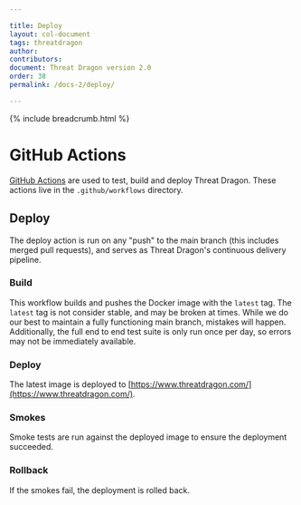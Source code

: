 ```yaml
---

title: Deploy
layout: col-document
tags: threatdragon
author:
contributors:
document: Threat Dragon version 2.0
order: 38
permalink: /docs-2/deploy/

---
```


{% include breadcrumb.html %}
# GitHub Actions

[GitHub Actions](https://docs.github.com/en/actions/reference) are used to test, build and deploy Threat Dragon.
These actions live in the `.github/workflows` directory.

## Deploy

The deploy action is run on any "push" to the main branch (this includes merged pull requests),
and serves as Threat Dragon's continuous delivery pipeline.

### Build
This workflow builds and pushes the Docker image with the `latest` tag.
The `latest` tag is not consider stable, and may be broken at times.
While we do our best to maintain a fully functioning main branch, mistakes will happen.
Additionally, the full end to end test suite is only run once per day, so errors may not be immediately available.

### Deploy
The latest image is deployed to [https://www.threatdragon.com/](https://www.threatdragon.com/).

### Smokes
Smoke tests are run against the deployed image to ensure the deployment succeeded.

### Rollback
If the smokes fail, the deployment is rolled back.
